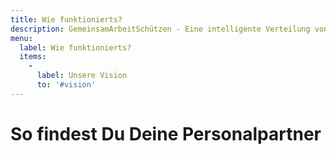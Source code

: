 ```yaml
---
title: Wie funktionierts?
description: GemeinsamArbeitSchützen - Eine intelligente Verteilung von Arbeitskräften, um auch in der Krise Entlassungen und Kurzarbeit auf ein Minimum zu begrenzen. 
menu: 
  label: Wie funktionierts?
  items:
    - 
      label: Unsere Vision
      to: '#vision'
---
```


# So findest Du Deine Personalpartner


